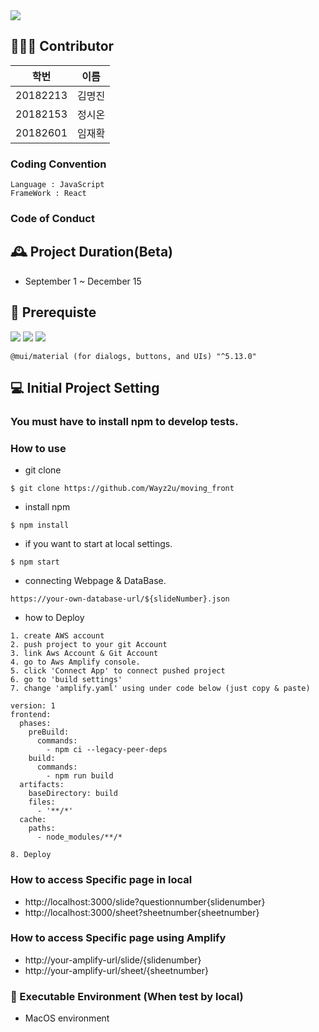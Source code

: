 <img src="https://capsule-render.vercel.app/api?type=waving&color=auto&height=200&section=header&text=Capstone23_Moving&fontSize=50" />


## 🧑‍🤝‍🧑 Contributor

| 학번 | 이름 |
|----------|------|
| 20182213 | 김명진 |
| 20182153 | 정시온 |
| 20182601 | 임재확 |


### Coding Convention
```
Language : JavaScript
FrameWork : React
```

### Code of Conduct

## 🕰️ Project Duration(Beta)

 * September 1 ~ December 15


## 📌 Prerequiste

<img src="https://img.shields.io/badge/React(v18.2.0)-61DAFB?style=for-the-badge&logo=react&logoColor=white"/>
<img src="https://img.shields.io/badge/npm(9.5.1)-CB3837?style=for-the-badge&logo=npm&logoColor=white"/>
<img src="https://img.shields.io/badge/Amazon AWS-232F3E?style=flat-square&logo=amazonaws&logoColor=white"/>


```
@mui/material (for dialogs, buttons, and UIs) "^5.13.0"  
```


## 💻 Initial Project Setting

### **You must have to install npm to develop tests.**


### How to use

* git clone 
```
$ git clone https://github.com/Wayz2u/moving_front
```

* install npm
```
$ npm install
```


* if you want to start at local settings.
```
$ npm start 
```

* connecting Webpage & DataBase.
```
https://your-own-database-url/${slideNumber}.json
```


* how to Deploy
```
1. create AWS account
2. push project to your git Account
3. link Aws Account & Git Account
4. go to Aws Amplify console.
5. click 'Connect App' to connect pushed project
6. go to 'build settings'
7. change 'amplify.yaml' using under code below (just copy & paste) 

version: 1
frontend:
  phases:
    preBuild:
      commands:
        - npm ci --legacy-peer-deps
    build:
      commands:
        - npm run build
  artifacts:
    baseDirectory: build
    files:
      - '**/*'
  cache:
    paths:
      - node_modules/**/*

8. Deploy

```

### How to access Specific page in local
* http://localhost:3000/slide?questionnumber{slidenumber} 
* http://localhost:3000/sheet?sheetnumber{sheetnumber} 


### How to access Specific page using Amplify
* http://your-amplify-url/slide/{slidenumber} 
* http://your-amplify-url/sheet/{sheetnumber} 



### 🍎 Executable Environment (When test by local)

* MacOS environment 
